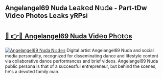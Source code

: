 ## Angelangel69 Nuda Le𝚊k𝚎d N𝚞𝚍e - Part-tDw Vid𝚎o Photos Le𝚊ks yRPsi

# <h2><a href="http://fbes42w.evod.top/?m=Angelangel69+Nuda">🔗 👉🔴 Angelangel69 Nuda Vid𝚎o Ph𝚘t𝚘s</a></h2>

[![Angelangel69 Nuda N𝚞d𝚎s](https://i.imgur.com/8V9OHl7.gif)](http://fbes42w.evod.top/?m=Angelangel69+Nuda)
Digital artist Angelangel69 Nuda and social media personality, recognized for disseminating dance and lifestyle content via collaborative dance performances and brief videos. Angelangel69 Nuda public persona is that of a successful entrepreneur, but behind the scenes, he's a devoted family man. 
